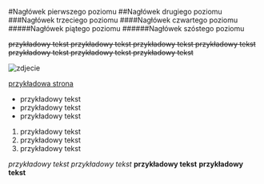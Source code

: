 #Nagłówek pierwszego poziomu
##Nagłówek drugiego poziomu
###Nagłówek trzeciego poziomu
####Nagłówek czwartego poziomu
#####Nagłówek piątego poziomu
######Nagłówek szóstego poziomu

~~przykładowy tekst przykładowy tekst przykładowy tekst przykładowy tekst przykładowy tekst przykładowy tekst przykładowy tekst~~

![zdjecie](http://rlv.zcache.com/add_your_picture_rectangle_sticker-r2fe243d3d306498c84d508a57018d0bc_v9wxo_8byvr_324.jpg)

[przykładowa strona](http://rlv.zcache.com/add_your_picture_rectangle_sticker-r2fe243d3d306498c84d508a57018d0bc_v9wxo_8byvr_324.jpg)

- przykładowy tekst
- przykładowy tekst
- przykładowy tekst
1. przykładowy tekst
2. przykładowy tekst
3. przykładowy tekst

_przykładowy tekst_
*przykładowy tekst*
__przykładowy tekst__
**przykładowy tekst**
